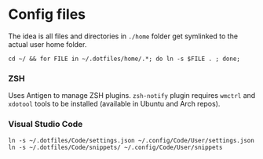 # Config files

The idea is all files and directories in `./home` folder get symlinked to the actual user home folder.

    cd ~/ && for FILE in ~/.dotfiles/home/.*; do ln -s $FILE . ; done;

### ZSH

Uses Antigen to manage ZSH plugins.
`zsh-notify` plugin requires `wmctrl` and `xdotool` tools to be installed (available in Ubuntu and Arch repos).

### Visual Studio Code

```
ln -s ~/.dotfiles/Code/settings.json ~/.config/Code/User/settings.json
ln -s ~/.dotfiles/Code/snippets/ ~/.config/Code/User/snippets
```
